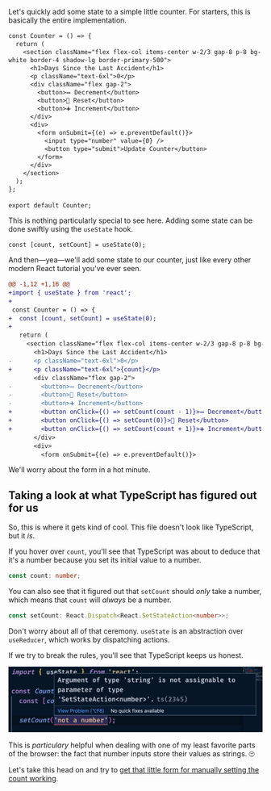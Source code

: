 Let's quickly add some state to a simple little counter. For starters, this is basically the entire implementation.

````tsx
const Counter = () => {
  return (
    <section className="flex flex-col items-center w-2/3 gap-8 p-8 bg-white border-4 shadow-lg border-primary-500">
      <h1>Days Since the Last Accident</h1>
      <p className="text-6xl">0</p>
      <div className="flex gap-2">
        <button>➖ Decrement</button>
        <button>🔁 Reset</button>
        <button>➕ Increment</button>
      </div>
      <div>
        <form onSubmit={(e) => e.preventDefault()}>
          <input type="number" value={0} />
          <button type="submit">Update Counter</button>
        </form>
      </div>
    </section>
  );
};

export default Counter;
````

This is nothing particularly special to see here. Adding some state can be done swiftly using the `useState` hook.

````tsx
const [count, setCount] = useState(0);
````

And then—yea—we'll add some state to our counter, just like every other modern React tutorial you've ever seen.

````diff
@@ -1,12 +1,16 @@
+import { useState } from 'react';
+
 const Counter = () => {
+  const [count, setCount] = useState(0);
+
   return (
     <section className="flex flex-col items-center w-2/3 gap-8 p-8 bg-white border-4 shadow-lg border-primary-500">
       <h1>Days Since the Last Accident</h1>
-      <p className="text-6xl">0</p>
+      <p className="text-6xl">{count}</p>
       <div className="flex gap-2">
-        <button>➖ Decrement</button>
-        <button>🔁 Reset</button>
-        <button>➕ Increment</button>
+        <button onClick={() => setCount(count - 1)}>➖ Decrement</button>
+        <button onClick={() => setCount(0)}>🔁 Reset</button>
+        <button onClick={() => setCount(count + 1)}>➕ Increment</button>
       </div>
       <div>
         <form onSubmit={(e) => e.preventDefault()}>
````

We'll worry about the form in a hot minute.

## Taking a look at what TypeScript has figured out for us

So, this is where it gets kind of cool. This file doesn't look like TypeScript, but it *is*.

If you hover over `count`, you'll see that TypeScript was about to deduce that it's a number because you set its initial value to a number.

````ts
const count: number;
````

You can also see that it figured out that `setCount` should *only* take a number, which means that `count` will *always* be a number.

````ts
const setCount: React.Dispatch<React.SetStateAction<number>>;
````

Don't worry about all of that ceremony. `useState` is an abstraction over `useReducer`, which works by dispatching actions.

If we try to break the rules, you'll see that TypeScript keeps us honest.

![](_attachments/Pasted%20image%2020221107062434.png)

This is *particulary* helpful when dealing with one of my least favorite parts of the browser: the fact that number inputs store their values as strings. 🙄

Let's take this head on and try to [get that little form for manually setting the count working](useState,%20an%20exercise.md).
